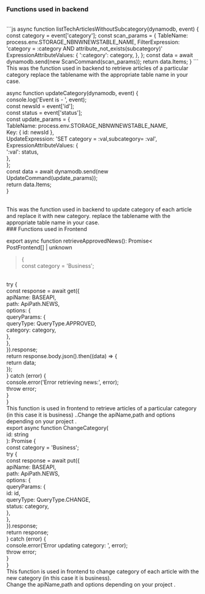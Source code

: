 ### Functions used in backend

<br />
```js
async function listTechArticlesWithoutSubcategory(dynamodb, event) {
   const category = event['category'];
   const scan_params = {
    TableName: process.env.STORAGE_NBNWNEWSTABLE_NAME,
    FilterExpression:
      'category = :category AND attribute_not_exists(subcategory)'
    ExpressionAttributeValues: {
      ':category': category,
    },
  };
   const data = await dynamodb.send(new ScanCommand(scan_params));
   return data.Items;
}
```
<br />
This was the function used in backend to retrieve articles of a particular category  replace the tablename with the appropriate table name in your case.
<br />

async function updateCategory(dynamodb, event) {
    <br />
   console.log('Event is - ', event);
    <br />
   const newsId = event['id'];
    <br />
   const status = event['status'];
    <br />
   const update_params = {
     <br />
    TableName: process.env.STORAGE_NBNWNEWSTABLE_NAME,
     <br />
    Key: { id: newsId },
     <br />
    UpdateExpression: 'SET category = :val,subcategory= :val',
     <br />
    ExpressionAttributeValues: {
         <br />
      ':val': status,
       <br />
    },
     <br />
   };
    <br />
   const data = await dynamodb.send(new UpdateCommand(update_params));
    <br />
   return data.Items;
    <br />
}

<br />
This was the function used in backend to update category of each article and replace it with new category. replace the tablename with the appropriate table name in your case.
<br />
### Functions used in Frontend

  export async function retrieveApprovedNews(): Promise<
   <br />
  PostFrontend[] | unknown
   <br />
  > {
     <br />
  const category = 'Business';
   <br />
  try {
     <br />
    const response = await get({
         <br />
      apiName: BASEAPI,
       <br />
      path: ApiPath.NEWS,
       <br />
      options: {
         <br />
        queryParams: {
             <br />
          queryType: QueryType.APPROVED,
           <br />
          category: category,
           <br />
        },
         <br />
      },
       <br />
    }).response;
     <br />
    return response.body.json().then((data) => {
         <br />
      return data;
       <br />
    });
     <br />
  } catch (error) {
     <br />
    console.error('Error retrieving news:', error);
     <br />
    throw error;
     <br />
  }
   <br />
}
 <br />
This function is used in frontend to retrieve articles of a particular category (in this case it is business) ..Change the apiName,path and options depending on your project .
<br />
export async function ChangeCategory(
     <br />
id: string
 <br />
): Promise<PostFrontend | unknown> {
     <br />
const category = 'Business';
 <br />
try {
     <br />
const response = await put({
     <br />
apiName: BASEAPI,
 <br />
path: ApiPath.NEWS,
 <br />
options: {
     <br />
queryParams: {
     <br />
id: id,
 <br />
queryType: QueryType.CHANGE,
 <br />
status: category,
 <br />
},
 <br />
},
 <br />
}).response;
 <br />
return response;
 <br />
} catch (error) {
     <br />
console.error('Error updating category: ', error);
 <br />
throw error;
 <br />
}
 <br />
}
 <br />
This function is used in frontend to change category of each article with the new category (in this case it is business).
<br />Change the apiName,path and options depending on your project .
